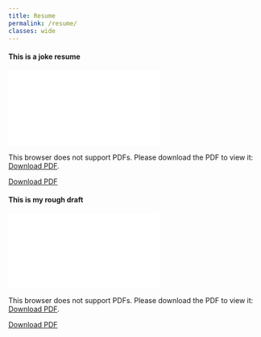 ```yaml
---
title: Resume
permalink: /resume/
classes: wide
---
```


#### This is a joke resume

<object data="/resume-template-fake.pdf" type="application/pdf" width="1000px" height="1000px">
    <embed src="/resume-template-fake.pdf">
        <p>This browser does not support PDFs. Please download the PDF to view it: <a href="/resume-template-fake.pdf">Download PDF</a>.</p>
    </embed>
</object>

<a href="/resume-template-fake.pdf">Download PDF</a>


#### This is my rough draft 

<object data="/resume-draft.pdf" type="application/pdf" width="1000px" height="1000px">
    <embed src="/resume-draft.pdf">
        <p>This browser does not support PDFs. Please download the PDF to view it: <a href="/resume-draft.pdf">Download PDF</a>.</p>
    </embed>
</object>

<a href="/resume-draft.pdf">Download PDF</a>